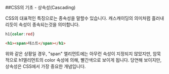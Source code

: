 ##CSS의 기초 - 상속성(Cascading)

CSS의 대표적인 특징으로는 종속성을 말할수 있습니다. 캐스캐이딩의 의미처럼 흘러내리듯이 속성이 종속되는것을 의미합니다.

```css
h1{color:red}
```
```html
<h1><span>테스트</span></h1>
```

위와 같은 상황일 경우, "span" 엘리먼트에는 아무런 속성이 지정되지 않았지만, 암묵적으로 h1엘리먼트의 color 속성에 의해,
빨간색으로 보이게 됩니다. 당연해 보이지만, 상속성은 CSS에서 가장 중요한 개념입니다.